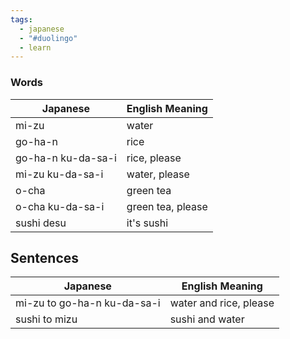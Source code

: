 ```yaml
---
tags:
  - japanese
  - "#duolingo"
  - learn
---
```


### Words

| Japanese           | English Meaning   |
| ------------------ | ----------------- |
| mi-zu              | water             |
| go-ha-n            | rice              |
| go-ha-n ku-da-sa-i | rice, please      |
| mi-zu ku-da-sa-i   | water, please     |
| o-cha              | green tea         |
| o-cha ku-da-sa-i   | green tea, please |
| sushi desu         | it's sushi        |
## Sentences
| Japanese                    | English Meaning        |
| --------------------------- | ---------------------- |
| mi-zu to go-ha-n ku-da-sa-i | water and rice, please |
| sushi to mizu               | sushi and water        |
